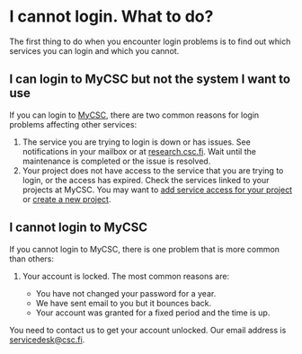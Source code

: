 # I cannot login. What to do?

The first thing to do when you encounter login problems is to find out which services you can login and which you cannot.

## I can login to MyCSC but not the system I want to use

If you can login to [MyCSC](https://my.csc.fi), there are two common reasons for
login problems affecting other services:

1. The service you are trying to login is down or has issues. See notifications
in your mailbox or at [research.csc.fi](https://research.csc.fi). Wait until the
maintenance is completed or the issue is resolved.
1. Your project does not have access to the service that you are trying to
login, or the access has expired. Check the services linked to your projects at
MyCSC. You may want to [add service access for your
project](../../accounts/how-to-add-service-access-for-project.md) or [create a new
project](../../accounts/how-to-create-new-project.md).

## I cannot login to MyCSC

If you cannot login to MyCSC, there is one problem that is more common than
others:

1. Your account is locked. The most common reasons are:

    * You have not changed your password for a year.
    * We have sent email to you but it bounces back.
    * Your account was granted for a fixed period and the time is up.

You need to contact us to get your account unlocked. Our email address is
servicedesk@csc.fi.
